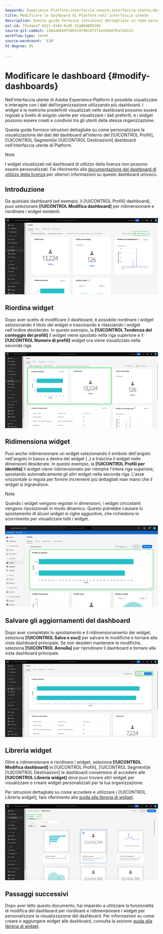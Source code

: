 ```yaml
---
keywords: Experience Platform;interfaccia utente;interfaccia utente;dashboard;dashboard;profili;segmenti;destinazioni;utilizzo licenza
title: Modificare le dashboard di Platform nell’interfaccia utente
description: Questa guida fornisce istruzioni dettagliate su come personalizzare la visualizzazione dei dati Adobe Experience Platform dell’organizzazione all’interno delle dashboard.
exl-id: 75e4aea7-b521-434d-9cd5-32a00d00550d
source-git-commit: 338aa6849f58b3c0fd6c871f1e199ebf6a73d115
workflow-type: tm+mt
source-wordcount: '510'
ht-degree: 0%

---
```


# Modificare le dashboard {#modify-dashboards}

Nell’interfaccia utente di Adobe Experience Platform è possibile visualizzare e interagire con i dati dell’organizzazione utilizzando più dashboard. I widget e le metriche predefiniti visualizzati nelle dashboard possono essere regolati a livello di singolo utente per visualizzare i dati preferiti, e i widget possono essere creati e condivisi tra gli utenti della stessa organizzazione.

Questa guida fornisce istruzioni dettagliate su come personalizzare la visualizzazione dei dati del dashboard all’interno del [!UICONTROL Profili], [!UICONTROL Segmenti]e [!UICONTROL Destinazioni] dashboard nell’interfaccia utente di Platform.

>[!NOTE]
>
>I widget visualizzati nel dashboard di utilizzo della licenza non possono essere personalizzati. Fai riferimento alla [documentazione del dashboard di utilizzo della licenza](../guides/license-usage.md) per ulteriori informazioni su questo dashboard univoco.

## Introduzione

Da qualsiasi dashboard (ad esempio, il [!UICONTROL Profili] dashboard), puoi selezionare **[!UICONTROL Modifica dashboard]** per ridimensionare e riordinare i widget esistenti.

![Dashboard Profili con dashboard Modifica evidenziato.](../images/customization/modify-dashboard.png)

## Riordina widget

Dopo aver scelto di modificare il dashboard, è possibile riordinare i widget selezionando il titolo del widget e trascinando e rilasciando i widget nell&#39;ordine desiderato. In questo esempio, la **[!UICONTROL Tendenza del conteggio dei profili]** il widget viene spostato nella riga superiore e il **[!UICONTROL Numero di profili]** widget ora viene visualizzato nella seconda riga.

![Il dashboard Profili con due widget riordinati evidenziati.](../images/customization/move-widget.png)

## Ridimensiona widget

Puoi anche ridimensionare un widget selezionando il simbolo dell&#39;angolo nell&#39;angolo in basso a destra del widget (`⌟`) e trascina il widget nelle dimensioni desiderate. In questo esempio, la **[!UICONTROL Profili per identità]** il widget viene ridimensionato per riempire l&#39;intera riga superiore, spostando automaticamente gli altri widget nella seconda riga. L&#39;asse orizzontale si regola per fornire incrementi più dettagliati man mano che il widget si ingrandisce.

>[!NOTE]
>
>Quando i widget vengono regolati in dimensioni, i widget circostanti vengono riposizionati in modo dinamico. Questo potrebbe causare lo spostamento di alcuni widget in righe aggiuntive, che richiedono lo scorrimento per visualizzare tutti i widget.

![Il dashboard Profili con un widget ridimensionato evidenziato.](../images/customization/resize-widget.png)

## Salvare gli aggiornamenti del dashboard

Dopo aver completato lo spostamento e il ridimensionamento dei widget, seleziona **[!UICONTROL Salva e esci]** per salvare le modifiche e tornare alla vista dashboard principale. Se non desideri mantenere le modifiche, seleziona **[!UICONTROL Annulla]** per ripristinare il dashboard e tornare alla vista dashboard principale.

![Il dashboard Profili con le opzioni Annulla e Salva e Esci evidenziate.](../images/customization/save-changes.png)

## Libreria widget

Oltre a ridimensionare e riordinare i widget, seleziona **[!UICONTROL Modifica dashboard]** in [!UICONTROL Profili], [!UICONTROL Segmenti]e [!UICONTROL Destinazioni] le dashboard consentono di accedere alle **[!UICONTROL Libreria widget]** dove puoi trovare altri widget per visualizzare o creare widget personalizzati per la tua organizzazione.

Per istruzioni dettagliate su come accedere e utilizzare i [!UICONTROL Libreria widget], fare riferimento alla [guida alla libreria di widget](widget-library.md).

![Area di lavoro libreria widget con evidenziati Standard e Personalizzato.](../images/customization/widget-library.png)

## Passaggi successivi

Dopo aver letto questo documento, hai imparato a utilizzare la funzionalità di modifica del dashboard per riordinare e ridimensionare i widget per personalizzare la visualizzazione del dashboard. Per informazioni su come creare e aggiungere widget alle dashboard, consulta la sezione [guida alla libreria di widget](widget-library.md).

